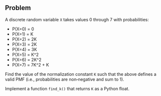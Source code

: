 ## Problem

A discrete random variable `X` takes values 0 through 7 with probabilities:

- P(X=0) = 0
- P(X=1) = K
- P(X=2) = 2K
- P(X=3) = 2K
- P(X=4) = 3K
- P(X=5) = K^2
- P(X=6) = 2K^2
- P(X=7) = 7K^2 + K

Find the value of the normalization constant `K` such that the above defines a valid PMF (i.e., probabilities are non‑negative and sum to 1).

Implement a function `find_k()` that returns `K` as a Python float.
